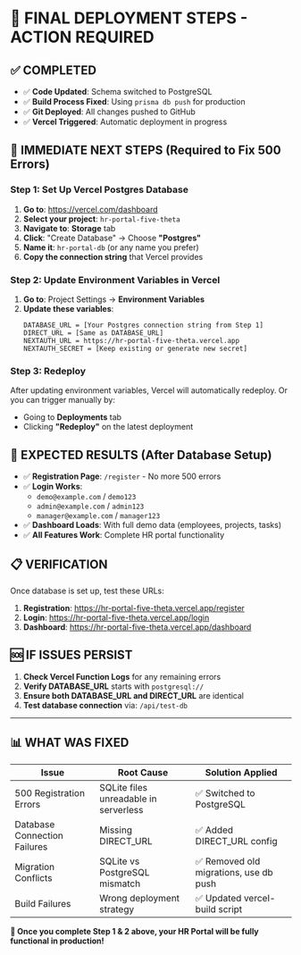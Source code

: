 # 🎯 FINAL DEPLOYMENT STEPS - ACTION REQUIRED

## ✅ COMPLETED
- ✅ **Code Updated**: Schema switched to PostgreSQL
- ✅ **Build Process Fixed**: Using `prisma db push` for production
- ✅ **Git Deployed**: All changes pushed to GitHub
- ✅ **Vercel Triggered**: Automatic deployment in progress

## 🚀 IMMEDIATE NEXT STEPS (Required to Fix 500 Errors)

### **Step 1: Set Up Vercel Postgres Database**
1. **Go to**: https://vercel.com/dashboard
2. **Select your project**: `hr-portal-five-theta`
3. **Navigate to**: **Storage** tab
4. **Click**: "Create Database" → Choose **"Postgres"**
5. **Name it**: `hr-portal-db` (or any name you prefer)
6. **Copy the connection string** that Vercel provides

### **Step 2: Update Environment Variables in Vercel**
1. **Go to**: Project Settings → **Environment Variables**
2. **Update these variables**:
   ```
   DATABASE_URL = [Your Postgres connection string from Step 1]
   DIRECT_URL = [Same as DATABASE_URL]
   NEXTAUTH_URL = https://hr-portal-five-theta.vercel.app
   NEXTAUTH_SECRET = [Keep existing or generate new secret]
   ```

### **Step 3: Redeploy**
After updating environment variables, Vercel will automatically redeploy. Or you can trigger manually by:
- Going to **Deployments** tab
- Clicking **"Redeploy"** on the latest deployment

## 🎯 EXPECTED RESULTS (After Database Setup)

- ✅ **Registration Page**: `/register` - No more 500 errors
- ✅ **Login Works**: 
  - `demo@example.com` / `demo123`
  - `admin@example.com` / `admin123`
  - `manager@example.com` / `manager123`
- ✅ **Dashboard Loads**: With full demo data (employees, projects, tasks)
- ✅ **All Features Work**: Complete HR portal functionality

## 📋 VERIFICATION

Once database is set up, test these URLs:
1. **Registration**: https://hr-portal-five-theta.vercel.app/register
2. **Login**: https://hr-portal-five-theta.vercel.app/login
3. **Dashboard**: https://hr-portal-five-theta.vercel.app/dashboard

## 🆘 IF ISSUES PERSIST

1. **Check Vercel Function Logs** for any remaining errors
2. **Verify DATABASE_URL** starts with `postgresql://`
3. **Ensure both DATABASE_URL and DIRECT_URL** are identical
4. **Test database connection** via: `/api/test-db`

---

## 📊 WHAT WAS FIXED

| Issue | Root Cause | Solution Applied |
|-------|------------|------------------|
| 500 Registration Errors | SQLite files unreadable in serverless | ✅ Switched to PostgreSQL |
| Database Connection Failures | Missing DIRECT_URL | ✅ Added DIRECT_URL config |
| Migration Conflicts | SQLite vs PostgreSQL mismatch | ✅ Removed old migrations, use db push |
| Build Failures | Wrong deployment strategy | ✅ Updated vercel-build script |

**🚀 Once you complete Step 1 & 2 above, your HR Portal will be fully functional in production!**
